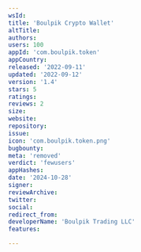 ```yaml
---
wsId: 
title: 'Boulpik Crypto Wallet'
altTitle: 
authors: 
users: 100
appId: 'com.boulpik.token'
appCountry: 
released: '2022-09-11'
updated: '2022-09-12'
version: '1.4'
stars: 5
ratings: 
reviews: 2
size: 
website: 
repository: 
issue: 
icon: 'com.boulpik.token.png'
bugbounty: 
meta: 'removed'
verdict: 'fewusers'
appHashes: 
date: '2024-10-28'
signer: 
reviewArchive: 
twitter: 
social: 
redirect_from: 
developerName: 'Boulpik Trading LLC'
features: 

---
```


